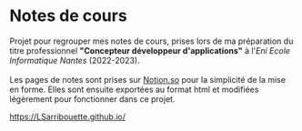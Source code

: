 <h1>Notes de cours</h1>
      <div class="description">Projet pour regrouper mes notes de cours, prises lors de ma préparation du titre professionnel <strong>"Concepteur développeur d'applications"</strong> à l'<em>Eni Ecole Informatique Nantes</em> (2022-2023).</div>
      <br>
      <div class="methodes">Les pages de notes sont prises sur <a href="https://www.notion.so/">Notion.so</a> pour la simplicité de la mise en forme. Elles sont ensuite exportées au format html et modifiées légèrement pour fonctionner dans ce projet.</div>

https://LSarribouette.github.io/
